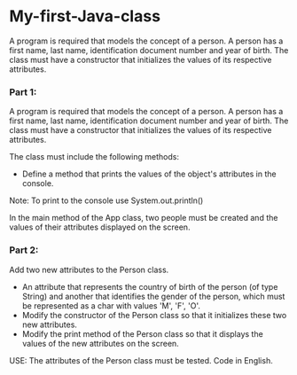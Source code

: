 # My-first-Java-class

A program is required that models the concept of a person. A person has a first name, last name, identification document number and year of birth. The class must have a constructor that initializes the values ​​of its respective attributes.


### Part 1:

A program is required that models the concept of a person. A person has a first name, last name, identification document number and year of birth. The class must have a constructor that initializes the values ​​of its respective attributes.

The class must include the following methods:
- Define a method that prints the values ​​of the object's attributes in the console.

Note: To print to the console use System.out.println()

In the main method of the App class, two people must be created and the values ​​of their attributes displayed on the screen.

### Part 2:

Add two new attributes to the Person class. 
- An attribute that represents the country of birth of the person (of type String) and another that identifies the gender of the person, which must be represented as a char with values ​​'M', 'F', 'O'.
- Modify the constructor of the Person class so that it initializes these two new attributes.
- Modify the print method of the Person class so that it displays the values ​​of the new attributes on the screen.
  
USE: The attributes of the Person class must be tested. Code in English.
